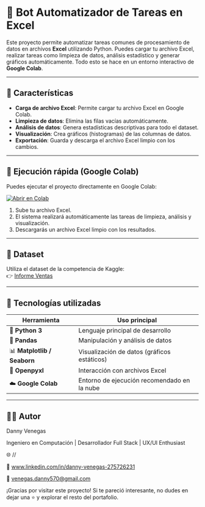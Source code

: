 # 🤖 Bot Automatizador de Tareas en Excel

Este proyecto permite automatizar tareas comunes de procesamiento de datos en archivos **Excel** utilizando Python. Puedes cargar tu archivo Excel, realizar tareas como limpieza de datos, análisis estadístico y generar gráficos automáticamente. Todo esto se hace en un entorno interactivo de **Google Colab**.

---

## 📌 Características

- **Carga de archivo Excel**: Permite cargar tu archivo Excel en Google Colab.
- **Limpieza de datos**: Elimina las filas vacías automáticamente.
- **Análisis de datos**: Genera estadísticas descriptivas para todo el dataset.
- **Visualización**: Crea gráficos (histogramas) de las columnas de datos.
- **Exportación**: Guarda y descarga el archivo Excel limpio con los cambios.

---

## 🚀 Ejecución rápida (Google Colab)

Puedes ejecutar el proyecto directamente en Google Colab:

[![Abrir en Colab](https://colab.research.google.com/assets/colab-badge.svg)](https://colab.research.google.com/)

1. Sube tu archivo Excel.
2. El sistema realizará automáticamente las tareas de limpieza, análisis y visualización.
3. Descargarás un archivo Excel limpio con los resultados.

---
## 📁 Dataset

Utiliza el dataset de la competencia de Kaggle:  
👉 [Informe Ventas](https://www.kaggle.com/datasets/christianolaya/informe-ventas/data)

---

## 🧩 Tecnologías utilizadas


| Herramienta             | Uso principal                                           |
|--------------------------|--------------------------------------------------------|
| 🐍 **Python 3**            | Lenguaje principal de desarrollo                       |
| 🐼 **Pandas**              | Manipulación y análisis de datos                       |
| 📊 **Matplotlib / Seaborn**| Visualización de datos (gráficos estáticos)           |
| 📝 **Openpyxl**        | Interacción con archivos Excel        |
| ☁️ **Google Colab**        | Entorno de ejecución recomendado en la nube           |

---

## 👨‍💻 Autor

Danny Venegas

Ingeniero en Computación | Desarrollador Full Stack | UX/UI Enthusiast

🌐 //

💼 www.linkedin.com/in/danny-venegas-275726231

📧 venegas.danny570@gmail.com

¡Gracias por visitar este proyecto! Si te pareció interesante, no dudes en dejar una ⭐ y explorar el resto del portafolio.
